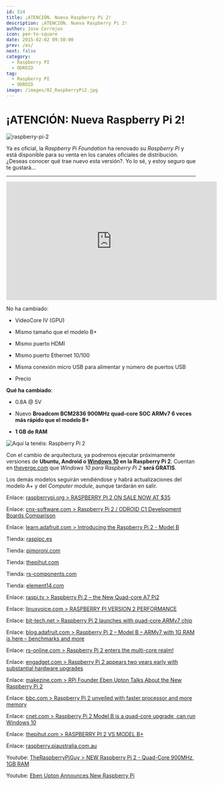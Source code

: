 ```yaml
---
id: 514
title: ¡ATENCIÓN. Nueva Raspberry Pi 2!
description: ¡ATENCIÓN. Nueva Raspberry Pi 2!
author: Jose Cerrejon
icon: pen-to-square
date: 2015-02-02 09:50:00
prev: /es/
next: false
category:
  - Raspberry PI
  - ODROID
tag:
  - Raspberry PI
  - ODROID
image: /images/02_RaspberryPi2.jpg
---
```


# ¡ATENCIÓN: Nueva Raspberry Pi 2!

![raspberry-pi-2](/images/02_RaspberryPi2.jpg)

Ya es oficial, la *Raspberry Pi Foundation* ha renovado su *Raspberry Pi* y está disponible para su venta en los canales oficiales de distribución. ¿Deseas conocer qué trae nuevo esta versión?. Yo lo sé, y estoy seguro que te gustará...

- - -
<iframe width="560" height="315" src="https://www.youtube.com/embed/iBU4aIYnyuI?rel=0" frameborder="0" allowfullscreen></iframe>

No ha cambiado:

* VideoCore IV (GPU)

* Mismo tamaño que el modelo B+

* Mismo puerto HDMI

* Mismo puerto Ethernet 10/100

* Misma conexión micro USB para alimentar y número de puertos USB

* Precio

**Qué ha cambiado**:

* 0.8A @ 5V

* Nuevo **Broadcom BCM2836 900MHz quad-core SOC ARMv7 6 veces más rápido que el modelo B+**

* **1 GB de RAM**

![Aquí la tenéis: Raspberry Pi 2](/images/2015/02/raspberry-pi-2.jpg "Aquí la tenéis: Raspberry Pi 2")

Con el cambio de arquitectura, ya podremos ejecutar próximamente versiones de **Ubuntu, Android o [Windows 10](http://dev.windows.com/en-us/featured/raspberrypi2support) en la Raspberry Pi 2**. Cuentan en [theverge.com](http://www.theverge.com/2015/2/2/7962179/raspberry-pi-windows-10) que *Windows 10 para Raspberry Pi 2* **será GRATIS**.

Los demás modelos seguirán vendiéndose y habrá actualizaciones del modelo A+ y del *Computer module*, aunque tardarán en salir.

Enlace: [raspberrypi.org > RASPBERRY PI 2 ON SALE NOW AT $35](http://www.raspberrypi.org/raspberry-pi-2-on-sale/)

Enlace: [cnx-software.com > Raspberry Pi 2 / ODROID C1 Development Boards Comparison](http://www.cnx-software.com/2015/02/02/raspberry-pi-2-odroid-c1-development-boards-comparison/)

Enlace: [learn.adafruit.com > Introducing the Raspberry Pi 2 - Model B](https://learn.adafruit.com/introducing-the-raspberry-pi-2-model-b?view=all)

Tienda: [raspipc.es](http://www.raspipc.es/public/home/index.php?ver=tienda&accion=verArticulo&idProducto=1210)

Tienda: [pimoroni.com](http://shop.pimoroni.com/products/raspberry-pi-2-with-pibow)

Tienda: [thepihut.com](http://thepihut.com/products/raspberry-pi-2-model-b)

Tienda: [rs-components.com](http://www.rs-components.com/designspark/index.html?mpn=8326274)

Tienda: [element14.com](http://www.element14.com/community/community/raspberry-pi/raspberrypi2?ICID=rpimain-topban-Pi2)

Enlace: [raspi.tv > Raspberry Pi 2 – the New Quad-core A7 Pi2](http://raspi.tv/2015/raspberry-pi-2-the-new-quad-core-a7-pi2)

Enlace: [linuxvoice.com > RASPBERRY PI VERSION 2 PERFORMANCE](http://www.linuxvoice.com/raspberry-pi-version-2-performance/)

Enlace: [bit-tech.net > Raspberry Pi 2 launches with quad-core ARMv7 chip](http://www.bit-tech.net/news/hardware/2015/02/02/raspberry-pi-2/1)

Enlace: [blog.adafruit.com > Raspberry Pi 2 – Model B – ARMv7 with 1G RAM is here – benchmarks and more](https://blog.adafruit.com/2015/02/02/raspberry-pi-2-model-b-armv7-with-1g-ram-is-here-benchmarks-and-more-raspberry_pi-raspberryp/)

Enlace: [rs-online.com > Raspberry Pi 2 enters the multi-core realm!](http://www.rs-online.com/designspark/electronics/eng/blog/raspberry-pi-2-enters-the-multi-core-realm)

Enlace: [engadget.com > Raspberry Pi 2 appears two years early with substantial hardware upgrades](http://www.engadget.com/2015/02/02/raspberry-pi-2/?ncid=rss_truncated&a_dgi=aolshare_twitter)

Enlace: [makezine.com > RPi Founder Eben Upton Talks About the New Raspberry Pi 2](http://makezine.com/2015/02/02/eben-upton-raspberry-pi-2/)

Enlace: [bbc.com > Raspberry Pi 2 unveiled with faster processor and more memory](http://www.bbc.com/news/technology-31088908)

Enlace: [cnet.com > Raspberry Pi 2 Model B is a quad-core upgrade, can run Windows 10](http://www.cnet.com/news/raspberry-pi-2-model-b-is-a-quad-core-upgrade-on-sale-today/)

Enlace: [thepihut.com > RASPBERRY PI 2 VS MODEL B+](http://thepihut.com/blogs/raspberry-pi-roundup/16970168-raspberrypi2vsmodelb)

Enlace: [raspberry.piaustralia.com.au](http://raspberry.piaustralia.com.au/products/raspberry-pi-2-model-b)

Youtube: [TheRaspberryPiGuy > NEW Raspberry Pi 2 - Quad-Core 900MHz, 1GB RAM](https://www.youtube.com/watch?v=Xo8RT8Wpv6w)

Youtube: [Eben Upton Announces New Raspberry Pi](https://www.youtube.com/watch?v=EN8wBazzfSE&feature=youtu.be)